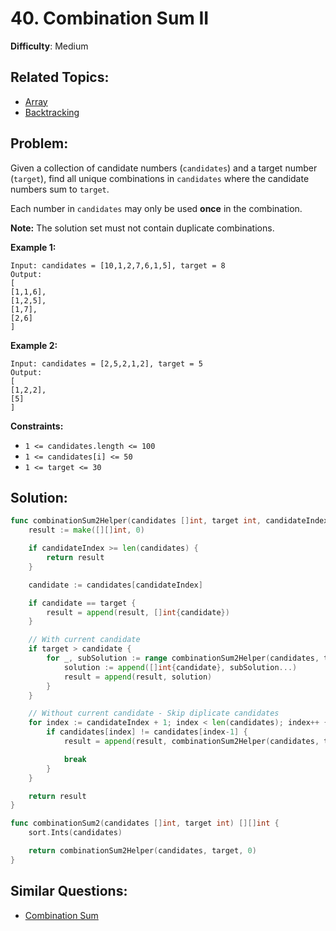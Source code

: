 # 40. Combination Sum II

**Difficulty**: Medium

## Related Topics:

- [Array](https://leetcode.com/tag/array/)
- [Backtracking](https://leetcode.com/tag/backtracking/)

## Problem:

Given a collection of candidate numbers (`candidates`) and a target number (`target`), find all unique combinations in `candidates` where the candidate numbers sum to `target`.

Each number in `candidates` may only be used **once** in the combination.

**Note:** The solution set must not contain duplicate combinations.

**Example 1:**

```
Input: candidates = [10,1,2,7,6,1,5], target = 8
Output: 
[
[1,1,6],
[1,2,5],
[1,7],
[2,6]
]
```

**Example 2:**

```
Input: candidates = [2,5,2,1,2], target = 5
Output: 
[
[1,2,2],
[5]
]
```

**Constraints:**

- `1 <= candidates.length <= 100`
- `1 <= candidates[i] <= 50`
- `1 <= target <= 30`

## Solution:

```go
func combinationSum2Helper(candidates []int, target int, candidateIndex int) [][]int {
	result := make([][]int, 0)

	if candidateIndex >= len(candidates) {
		return result
	}

	candidate := candidates[candidateIndex]

	if candidate == target {
		result = append(result, []int{candidate})
	}

	// With current candidate
	if target > candidate {
		for _, subSolution := range combinationSum2Helper(candidates, target-candidate, candidateIndex+1) {
			solution := append([]int{candidate}, subSolution...)
			result = append(result, solution)
		}
	}

	// Without current candidate - Skip diplicate candidates
	for index := candidateIndex + 1; index < len(candidates); index++ {
		if candidates[index] != candidates[index-1] {
			result = append(result, combinationSum2Helper(candidates, target, index)...)

			break
		}
	}

	return result
}

func combinationSum2(candidates []int, target int) [][]int {
	sort.Ints(candidates)

	return combinationSum2Helper(candidates, target, 0)
}
```

## Similar Questions:

- [Combination Sum](https://github.com/ju-popov/leetcode.com/tree/main/problems/combination-sum/)
